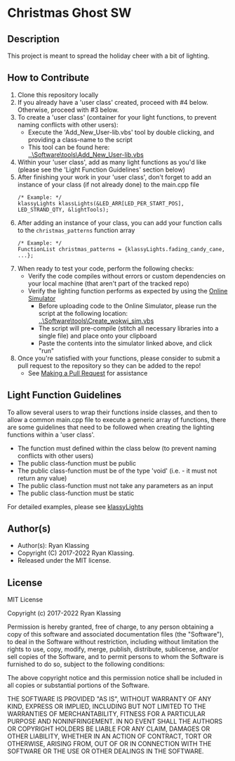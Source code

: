 # Christmas Ghost SW

## Description
This project is meant to spread the holiday cheer with a bit of lighting.

## How to Contribute
1. Clone this repository locally
2. If you already have a 'user class' created, proceed with #4 below.  Otherwise, proceed with #3 below.
3. To create a 'user class' (container for your light functions, to prevent naming conflicts with other users):
    - Execute the 'Add_New_User-lib.vbs' tool by double clicking, and providing a class-name to the script
    - This tool can be found here:  
        [..\Software\tools\Add_New_User-lib.vbs](tools)
4. Within your 'user class', add as many light functions as you'd like (please see the 'Light Function Guidelines' section below)
5. After finishing your work in your 'user class', don't forget to add an instance of your class (if not already done) to the main.cpp file  
    ~~~
    /* Example: */  
    klassyLights klassLights(&LED_ARR[LED_PER_START_POS], LED_STRAND_QTY, &lightTools);
    ~~~
6. After adding an instance of your class, you can add your function calls to the `christmas_patterns` function array 
    ~~~
    /* Example: */  
    FunctionList christmas_patterns = {klassyLights.fading_candy_cane, ...};
    ~~~
7. When ready to test your code, perform the following checks:
    - Verify the code compiles without errors or custom dependencies on your local machine (that aren't part of the tracked repo)
    - Verify the lighting function performs as expected by using the [Online Simulator](https://wokwi.com/projects/352480708315963393)  
        - Before uploading code to the Online Simulator, please run the script at the following location:  
            [..\Software\tools\Create_wokwi_sim.vbs](tools)
        - The script will pre-compile (stitch all necessary libraries into a single file) and place onto your clipboard
        - Paste the contents into the simulator linked above, and click "run"
8. Once you're satisfied with your functions, please consider to submit a pull request to the repository so they can be added to the repo!
    - See [Making a Pull Request](https://docs.github.com/en/get-started/quickstart/contributing-to-projects#making-a-pull-request) for assistance

## Light Function Guidelines
To allow several users to wrap their functions inside classes, and then to allow a common main.cpp file to execute a generic array of functions, there are some
guidelines that need to be followed when creating the lighting functions within a 'user class'.

- The function must defined within the class below (to prevent naming conflicts with other users)
- The public class-function must be public
- The public class-function must be of the type 'void' (i.e. - it must not return any value)
- The public class-function must not take any parameters as an input
- The public class-function must be static

For detailed examples, please see [klassyLights](lib/klassyLights/src/)

## Author(s)
- Author(s): Ryan Klassing
- Copyright (C) 2017-2022 Ryan Klassing.
- Released under the MIT license.

## License

MIT License

Copyright (c) 2017-2022 Ryan Klassing

Permission is hereby granted, free of charge, to any person obtaining a copy
of this software and associated documentation files (the "Software"), to deal
in the Software without restriction, including without limitation the rights
to use, copy, modify, merge, publish, distribute, sublicense, and/or sell
copies of the Software, and to permit persons to whom the Software is
furnished to do so, subject to the following conditions:

The above copyright notice and this permission notice shall be included in all
copies or substantial portions of the Software.

THE SOFTWARE IS PROVIDED "AS IS", WITHOUT WARRANTY OF ANY KIND, EXPRESS OR
IMPLIED, INCLUDING BUT NOT LIMITED TO THE WARRANTIES OF MERCHANTABILITY,
FITNESS FOR A PARTICULAR PURPOSE AND NONINFRINGEMENT. IN NO EVENT SHALL THE
AUTHORS OR COPYRIGHT HOLDERS BE LIABLE FOR ANY CLAIM, DAMAGES OR OTHER
LIABILITY, WHETHER IN AN ACTION OF CONTRACT, TORT OR OTHERWISE, ARISING FROM,
OUT OF OR IN CONNECTION WITH THE SOFTWARE OR THE USE OR OTHER DEALINGS IN THE
SOFTWARE.
